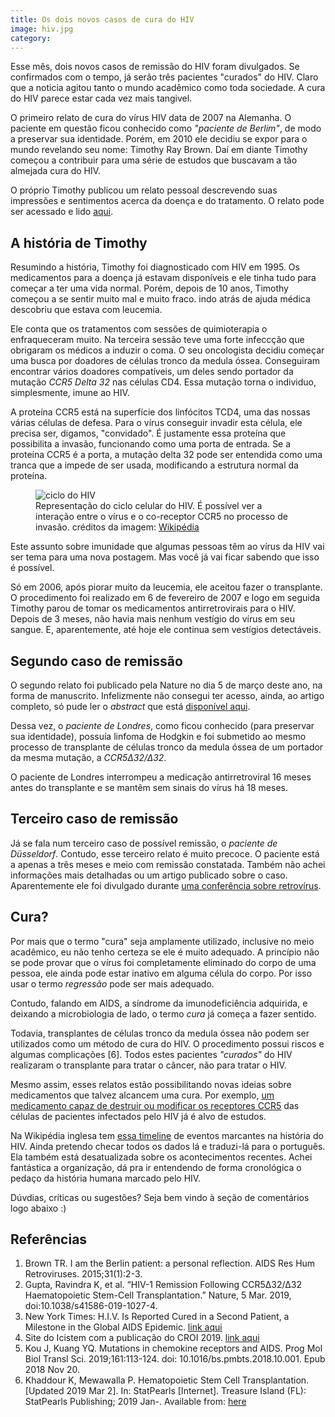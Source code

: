 ```yaml
---
title: Os dois novos casos de cura do HIV
image: hiv.jpg
category:
---
```

Esse mês, dois novos casos de remissão do HIV foram divulgados. Se confirmados com o tempo, já serão três pacientes "curados" do HIV. Claro que a noticia agitou tanto o mundo acadêmico como toda sociedade. A cura do HIV parece estar cada vez mais tangivel.

O primeiro relato de cura do vírus HIV data de 2007 na Alemanha. O paciente em questão ficou conhecido como _"paciente de Berlim"_, de modo a preservar sua identidade. Porém, em 2010 ele decidiu se expor para o mundo revelando seu nome: Timothy Ray Brown. Daí em diante Timothy começou a contribuir para uma série de estudos que buscavam a tão almejada cura do HIV.

O próprio Timothy publicou um relato pessoal descrevendo suas impressões e sentimentos acerca da doença e do tratamento. O relato pode ser acessado e lido [aqui](https://www.ncbi.nlm.nih.gov/pmc/articles/PMC4287108/).

## A história de Timothy

Resumindo a história, Timothy foi diagnosticado com HIV em 1995. Os medicamentos para a doença já estavam disponíveis e ele tinha tudo para começar a ter uma vida normal. Porém, depois de 10 anos, Timothy começou a se sentir muito mal e muito fraco. indo atrás de ajuda médica descobriu que estava com leucemia.

Ele conta que os tratamentos com sessões de quimioterapia o enfraqueceram muito. Na terceira sessão teve uma forte infeccção que obrigaram os médicos a induzir o coma. O seu oncologista decidiu começar uma busca por doadores  de células tronco da medula óssea. Conseguiram encontrar vários doadores compatíveis, um deles sendo portador da mutação _CCR5 Delta 32_ nas células CD4. Essa mutação torna o individuo, simplesmente, imune ao HIV.

A proteína CCR5 está na superfície dos linfócitos TCD4, uma das nossas várias células de defesa. Para o vírus conseguir invadir esta célula, ele precisa ser, digamos, "convidado". É justamente essa proteína que possibilita a invasão, funcionando como uma porta de entrada. Se a proteína CCR5 é a porta, a mutação delta 32 pode ser entendida como uma tranca que a impede de ser usada, modificando a estrutura normal da proteína.

<figure>
  <img alt="ciclo do HIV" src="https://upload.wikimedia.org/wikipedia/commons/c/ca/HIV-replication-cycle-es.svg">
  <figcaption>Representação do ciclo celular do HIV. É possível ver a interação entre o vírus e o co-receptor CCR5 no processo de invasão. créditos da imagem: <a href="https://pt.wikipedia.org/wiki/Ficheiro:HIV-replication-cycle-es.svg3">Wikipédia</a></figcaption>
</figure>

Este assunto sobre imunidade que algumas pessoas têm ao vírus da HIV vai ser tema para uma nova postagem. Mas você já vai ficar sabendo que isso é possível.

Só em 2006, após piorar muito da leucemia, ele aceitou fazer o transplante. O procedimento foi realizado em  6 de fevereiro de 2007 e logo em seguida Timothy parou de tomar os medicamentos antirretrovirais para o HIV. Depois de 3 meses, não havia mais nenhum vestígio do vírus em seu sangue. E, aparentemente, até hoje ele continua sem vestígios detectáveis.

## Segundo caso de remissão

O segundo relato foi publicado pela Nature no dia 5 de março deste ano, na forma de manuscrito.  Infelizmente não consegui ter acesso, ainda, ao artigo completo, só pude ler o _abstract_ que está [disponível aqui](https://www.nature.com/articles/s41586-019-1027-4#article-comments).

Dessa vez, o _paciente de Londres_, como ficou conhecido (para preservar sua identidade), possuía linfoma de Hodgkin e foi submetido ao mesmo processo de transplante de células tronco da medula óssea de um portador da mesma mutação, a _CCR5Δ32/Δ32_.

O paciente de Londres interrompeu a medicação antirretroviral 16 meses antes do transplante e se mantêm sem sinais do vírus há 18 meses.

## Terceiro caso de remissão

Já se fala num terceiro caso de possível remissão, o _paciente de Düsseldorf_. Contudo, esse terceiro relato é muito precoce. O paciente está a apenas a três meses e meio com remissão constatada. Também não achei informações mais detalhadas ou um artigo publicado sobre o caso. Aparentemente ele foi divulgado durante [uma conferência sobre retrovírus](https://www.icistem.org/publication/croi-2019).

## Cura?
Por mais que o termo "cura" seja amplamente utilizado, inclusive no meio acadêmico, eu não tenho certeza se ele é muito adequado. A princípio não se pode provar que o vírus foi completamente eliminado do corpo de uma pessoa, ele ainda pode estar inativo em alguma célula do corpo. Por isso usar o termo _regressão_ pode ser mais adequado.

Contudo, falando em AIDS, a síndrome da imunodeficiência adquirida, e deixando a microbiologia de lado, o termo _cura_ já começa a fazer sentido.

Todavia, transplantes de células tronco da medula óssea não podem ser utilizados como um método de cura do HIV. O procedimento possui riscos e algumas complicações [6]. Todos estes pacientes _"curados"_ do HIV realizaram o transplante para tratar o câncer, não para tratar o HIV.

Mesmo assim, esses relatos estão possibilitando novas ideias sobre medicamentos que talvez alcancem uma cura. Por exemplo, [um medicamento capaz de destruir ou modificar os receptores CCR5](https://www.ncbi.nlm.nih.gov/pubmed/30711024) das células de pacientes infectados pelo HIV já é alvo de estudos.

Na Wikipédia inglesa tem [essa timeline](https://en.wikipedia.org/wiki/Timeline_of_HIV/AIDS) de eventos marcantes na história do HIV. Ainda pretendo checar todos os dados lá e traduzi-lá para o português. Ela também está desatualizada sobre os acontecimentos recentes. Achei fantástica a organização, dá pra ir entendendo de forma cronológica o pedaço da história humana marcado pelo HIV.

Dúvdias, críticas ou sugestões? Seja bem vindo à seção de comentários logo abaixo :)

## Referências

1. Brown TR. I am the Berlin patient: a personal reflection. AIDS Res Hum Retroviruses. 2015;31(1):2-3.
2. Gupta, Ravindra K, et al. “HIV-1 Remission Following CCR5Δ32/Δ32 Haematopoietic Stem-Cell Transplantation.” Nature, 5 Mar. 2019, doi:10.1038/s41586-019-1027-4.
3. New York Times: H.I.V. Is Reported Cured in a Second Patient, a Milestone in the Global AIDS Epidemic. [link aqui](https://www.nytimes.com/2019/03/04/health/aids-cure-london-patient.html)
4. Site do Icistem com a publicação do CROI 2019. [link aqui](https://www.icistem.org/publication/croi-2019)
5. Kou J, Kuang YQ. Mutations in chemokine receptors and AIDS. Prog Mol Biol Transl Sci. 2019;161:113-124. doi: 10.1016/bs.pmbts.2018.10.001. Epub 2018 Nov 20.
6. Khaddour K, Mewawalla P. Hematopoietic Stem Cell Transplantation. [Updated 2019 Mar 2]. In: StatPearls [Internet]. Treasure Island (FL): StatPearls Publishing; 2019 Jan-. Available from: [here](https://www.ncbi.nlm.nih.gov/books/NBK536951/)
